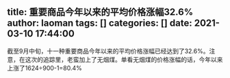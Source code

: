 title: 重要商品今年以来的平均价格涨幅32.6%
author: laoman
tags: []
categories: []
date: 2021-03-10 17:44:00
---
截至9月中旬，十一种重要商品今年以来的平均价格涨幅已经达到了32.6%。注意，在这次的追踪里，老蛮加上了无烟煤。单看无烟煤的价格涨幅的话，今年以来上涨了1624÷900-1=80.4%